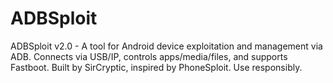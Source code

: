 # ADBSploit
ADBSploit v2.0 - A tool for Android device exploitation and management via ADB. Connects via USB/IP, controls apps/media/files, and supports Fastboot. Built by SirCryptic, inspired by PhoneSploit. Use responsibly.
